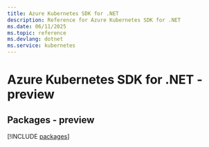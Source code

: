 ```yaml
---
title: Azure Kubernetes SDK for .NET
description: Reference for Azure Kubernetes SDK for .NET
ms.date: 06/11/2025
ms.topic: reference
ms.devlang: dotnet
ms.service: kubernetes
---
```

# Azure Kubernetes SDK for .NET - preview
## Packages - preview
[!INCLUDE [packages](kubernetes-index.md)]